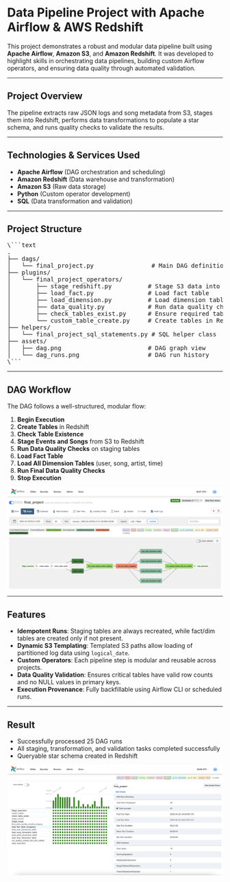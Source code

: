 # Data Pipeline Project with Apache Airflow & AWS Redshift

This project demonstrates a robust and modular data pipeline built using **Apache Airflow**, **Amazon S3**, and **Amazon Redshift**. It was developed to highlight skills in orchestrating data pipelines, building custom Airflow operators, and ensuring data quality through automated validation.

---

## Project Overview

The pipeline extracts raw JSON logs and song metadata from S3, stages them into Redshift, performs data transformations to populate a star schema, and runs quality checks to validate the results.

---

## Technologies & Services Used

- **Apache Airflow** (DAG orchestration and scheduling)
- **Amazon Redshift** (Data warehouse and transformation)
- **Amazon S3** (Raw data storage)
- **Python** (Custom operator development)
- **SQL** (Data transformation and validation)

---

## Project Structure
<pre>
\```text
.  
├── dags/
│   └── final_project.py                # Main DAG definition
├── plugins/
│   └── final_project_operators/
│       ├── stage_redshift.py          # Stage S3 data into Redshift
│       ├── load_fact.py               # Load fact table
│       ├── load_dimension.py          # Load dimension tables
│       ├── data_quality.py            # Run data quality checks
│       ├── check_tables_exist.py      # Ensure required tables exist
│       └── custom_table_create.py     # Create tables in Redshift
├── helpers/
│   └── final_project_sql_statements.py # SQL helper class
├── assets/
│   ├── dag.png                        # DAG graph view
│   └── dag_runs.png                   # DAG run history
\```
</pre>

---

## DAG Workflow

The DAG follows a well-structured, modular flow:

1. **Begin Execution**
2. **Create Tables** in Redshift
3. **Check Table Existence**
4. **Stage Events and Songs** from S3 to Redshift
5. **Run Data Quality Checks** on staging tables
6. **Load Fact Table**
7. **Load All Dimension Tables** (user, song, artist, time)
8. **Run Final Data Quality Checks**
9. **Stop Execution**

<p align="center"><img src="assets/dag.png" alt="DAG Graph"></p>


---

## Features

- **Idempotent Runs**: Staging tables are always recreated, while fact/dim tables are created only if not present.
- **Dynamic S3 Templating**: Templated S3 paths allow loading of partitioned log data using `logical_date`.
- **Custom Operators**: Each pipeline step is modular and reusable across projects.
- **Data Quality Validation**: Ensures critical tables have valid row counts and no NULL values in primary keys.
- **Execution Provenance**: Fully backfillable using Airflow CLI or scheduled runs.

---

## Result
- Successfully processed 25 DAG runs
- All staging, transformation, and validation tasks completed successfully
- Queryable star schema created in Redshift

<p align="center"><img src="assets/dag_runs.png" alt="DAG Graph"></p>

